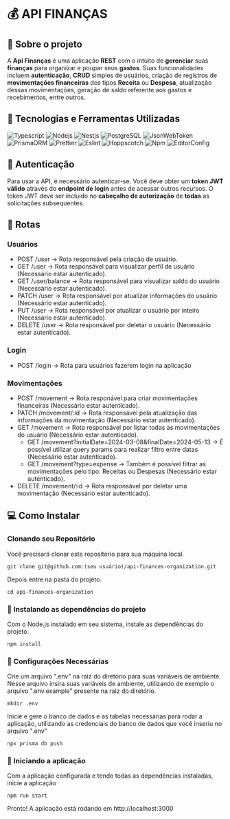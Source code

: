 # 💰 API FINANÇAS

## 🔎 Sobre o projeto

A **Api Finanças** é uma aplicação **REST** com o intuito de **gerenciar** suas **finanças** para organizar e poupar seus **gastos**. Suas funcionalidades incluem **autenticação**, **CRUD** simples de usuários, criação de registros de **movimentações financeiras** dos tipos **Receita** ou **Despesa**, atualização dessas movimentações, geração de saldo referente aos gastos e recebimentos, entre outros.

## 🔧 Tecnologias e Ferramentas Utilizadas

![Typescript](https://img.shields.io/badge/TypeScript-007ACC?style=for-the-badge&logo=typescript&logoColor=white)
![Nodejs](https://img.shields.io/badge/Node%20js-339933?style=for-the-badge&logo=nodedotjs&logoColor=white)
![Nestjs](https://img.shields.io/badge/nestjs-E0234E?style=for-the-badge&logo=nestjs&logoColor=white)
![PostgreSQL](https://img.shields.io/badge/PostgreSQL-316192?style=for-the-badge&logo=postgresql&logoColor=white)
![JsonWebToken](https://img.shields.io/badge/JWT-000000?style=for-the-badge&logo=JSON%20web%20tokens&logoColor=white)
![PrismaORM](https://img.shields.io/badge/Prisma-3982CE?style=for-the-badge&logo=Prisma&logoColor=white)
![Prettier](https://img.shields.io/badge/prettier-1A2C34?style=for-the-badge&logo=prettier&logoColor=F7BA3E)
![Eslint](https://img.shields.io/badge/eslint-3A33D1?style=for-the-badge&logo=eslint&logoColor=white)
![Hoppscotch](https://img.shields.io/badge/Hoppscotch-31C48D?style=for-the-badge&logo=hoppscotch&logoColor=white)
![Npm](https://img.shields.io/badge/npm-CB3837?style=for-the-badge&logo=npm&logoColor=white)
![EditorConfig](https://img.shields.io/badge/Editor%20Config-E0EFEF?style=for-the-badge&logo=editorconfig&logoColor=000)

## 🔏 Autenticação

Para usar a API, é necessário autenticar-se. Você deve obter um **token JWT válido** através do **endpoint de login** antes de acessar outros recursos. O token JWT deve ser incluído no **cabeçalho de autorização** de **todas** as solicitações subsequentes.

## 📜 Rotas

### Usuários

-   POST /user -> Rota responsável pela criação de usuário.
-   GET /user -> Rota responsável para visualizar perfil de usuário (Necessário estar autenticado).
-   GET /user/balance -> Rota responsável para visualizar saldo do usuário (Necessário estar autenticado).
-   PATCH /user -> Rota responsável por atualizar informações do usuário (Necessário estar autenticado).
-   PUT /user -> Rota responsável por atualizar o usuário por inteiro (Necessário estar autenticado).
-   DELETE /user -> Rota responsável por deletar o usuário (Necessário estar autenticado).

### Login

-   POST /login -> Rota para usuários fazerem login na aplicação

### Movimentações

-   POST /movement -> Rota responável para criar movimentações financeiras (Necessário estar autenticado).
-   PATCH /movement/:id -> Rota responsável pela atualização das informações da movimentação (Necessário estar autenticado).
-   GET /movement -> Rota responsável por listar todas as movimentações do usuário (Necessário estar autenticado).
    -   GET /movement?initialDate=2024-03-08&finalDate=2024-05-13 -> É possível utilizar query params para realizar filtro entre datas (Necessário estar autenticado).
    -   GET /movement?type=expense -> Também é possível filtrar as movimentações pelo tipo: Receitas ou Despesas (Necessário estar autenticado).
-   DELETE /movement/:id -> Rota responsável por deletar uma movimentação (Necessário estar autenticado).

## 💻 Como Instalar

### Clonando seu Repositório

Você precisará clonar este repositório para sua máquina local.

```
git clone git@github.com:(seu usuário)/api-finances-organization.git
```

Depois entre na pasta do projeto.

```
cd api-finances-organization
```

### 📌 Instalando as dependências do projeto

Com o Node.js instalado em seu sistema, instale as dependências do projeto.

```
npm install
```

### 🛒 Configurações Necessárias

Crie um arquivo ".env" na raiz do diretório para suas variáveis de ambiente.
Nesse arquivo insira suas variáveis de ambiente, utilizando de exemplo o arquivo ".env.example" presente na raiz do diretório.

```
mkdir .env
```

Inicie e gere o banco de dados e as tabelas necessárias para rodar a aplicação, utilizando as credenciais do banco de dados que você inseriu no arquivo ".env"

```
npx prisma db push
```

### 🎯 Iniciando a aplicação

Com a aplicação configurada e tendo todas as dependências instaladas, inicie a aplicação

```
npm run start
```

Pronto! A aplicação está rodando em http://localhost:3000
